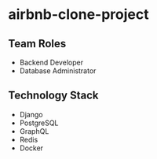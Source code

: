 # airbnb-clone-project

## Team Roles
  - Backend Developer
  - Database Administrator

## Technology Stack
  - Django
  - PostgreSQL
  - GraphQL
  - Redis
  - Docker